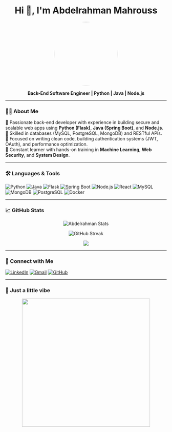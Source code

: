 <h1 align="center">Hi 👋, I'm Abdelrahman Mahrouss</h1>
<p align="center">
  <img src="https://github.com/abood36/abood36/blob/main/profile-pic.jpg" width="200" style="border-radius: 50%" />
</p>

<p align="center">
  <b>Back-End Software Engineer | Python | Java | Node.js</b>  
</p>

---

### 👨‍💻 About Me

🎯 Passionate back-end developer with experience in building secure and scalable web apps using **Python (Flask)**, **Java (Spring Boot)**, and **Node.js**.  
💾 Skilled in databases (MySQL, PostgreSQL, MongoDB) and RESTful APIs.  
🔐 Focused on writing clean code, building authentication systems (JWT, OAuth), and performance optimization.  
🧠 Constant learner with hands-on training in **Machine Learning**, **Web Security**, and **System Design**.

---

### 🛠️ Languages & Tools

![Python](https://img.shields.io/badge/Python-3670A0?style=for-the-badge&logo=python&logoColor=white)
![Java](https://img.shields.io/badge/Java-ED8B00?style=for-the-badge&logo=java&logoColor=white)
![Flask](https://img.shields.io/badge/Flask-000000?style=for-the-badge&logo=flask&logoColor=white)
![Spring Boot](https://img.shields.io/badge/Spring_Boot-6DB33F?style=for-the-badge&logo=spring-boot&logoColor=white)
![Node.js](https://img.shields.io/badge/Node.js-339933?style=for-the-badge&logo=nodedotjs&logoColor=white)
![React](https://img.shields.io/badge/React-20232A?style=for-the-badge&logo=react&logoColor=61DAFB)
![MySQL](https://img.shields.io/badge/MySQL-00758F?style=for-the-badge&logo=mysql&logoColor=white)
![MongoDB](https://img.shields.io/badge/MongoDB-4EA94B?style=for-the-badge&logo=mongodb&logoColor=white)
![PostgreSQL](https://img.shields.io/badge/PostgreSQL-336791?style=for-the-badge&logo=postgresql&logoColor=white)
![Docker](https://img.shields.io/badge/Docker-2496ED?style=for-the-badge&logo=docker&logoColor=white)

---

### 📈 GitHub Stats

<p align="center">
  <img src="https://github-readme-stats.vercel.app/api?username=abood36&show_icons=true&theme=tokyonight&hide=prs" alt="Abdelrahman Stats"/>
</p>
<p align="center">
  <img src="https://github-readme-streak-stats.herokuapp.com/?user=abood36&theme=tokyonight" alt="GitHub Streak"/>
</p>
<p align="center">
  <img src="https://github-readme-stats.vercel.app/api/top-langs/?username=abood36&layout=compact&theme=tokyonight" />
</p>

---

### 🔗 Connect with Me

[![LinkedIn](https://img.shields.io/badge/LinkedIn-Abdelrahman%20Mahrouss-blue?style=flat-square&logo=linkedin)](https://www.linkedin.com/in/abdelrahman-mahrouss-1a8bb9333/)
[![Gmail](https://img.shields.io/badge/Gmail-abdoma7rouss6000@gmail.com-red?style=flat-square&logo=gmail)](mailto:abdoma7rouss6000@gmail.com)
[![GitHub](https://img.shields.io/badge/GitHub-abood36-black?style=flat-square&logo=github)](https://github.com/abood36)

---

### 🎥 Just a little vibe

<p align="center">
  <img src="https://media.giphy.com/media/qgQUggAC3Pfv687qPC/giphy.gif" width="400" />
</p>
